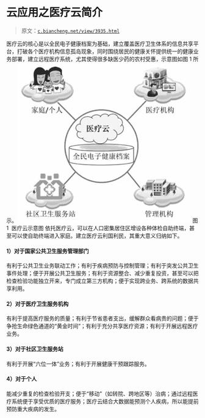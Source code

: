 # 云应用之医疗云简介

> 原文：[`c.biancheng.net/view/3935.html`](http://c.biancheng.net/view/3935.html)

医疗云的核心是以全民电子健康档案为基础，建立覆盖医疗卫生体系的信息共享平台，打破各个医疗机构信息孤岛现象，同时围绕居民的健康关怀提供统一的健康业务部署，建立远程医疗系统，尤其使得很多缺医少药的农村受惠，示意图如图 1 所示。![医疗云示意图](img/df7ac1ed7625e2b03268db4da3970d13.png)
图 1  医疗云示意图
依托医疗云，可以在人口密集居住区增设各种体检自助终端，甚至可以使自助终端进入家庭。建立医疗云利国利民，其重大意义归纳如下。

#### 1）对于国家公共卫生服务管理部门

有利于公共卫生业务联动工作；有利于疾病预防与控制管理；有利于突发公共卫生事件处理；便于开展公共卫生服务；有利于资源整合、减少重复投资，甚至可以把检查检验功能独立开来，专门成立第三方机构；便于实现跨业务、跨系统的数据共享利用。

#### 2）对于医疗卫生服务机构

有利于提高医疗服务的质量；有利于节省患者支出，缓解群众看病贵的问题；便于争抢生命绿色通道的“黄金时间”；有利于充分共享医疗资源；有利于开展远程医疗业务。

#### 3）对于社区卫生服务站

有利于开展“六位一体”业务；有利于开展健康干预跟踪服务。

#### 4）对于个人

能减少重复的检查检验开支；便于“移动”（如转院、跨地区等）治病；通过远程医疗系统便于享受优质的医疗服务；医疗云结合大数据能预测个人疾病，所以能提前预防重大疾病的发生。